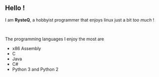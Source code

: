## Hello !

I am **RysteQ**, a hobbyist programmer that enjoys linux just a bit *too much* !

<br>

The programming languages I enjoy the most are

- x86 Assembly
- C
- Java
- C#
- Python 3 and Python 2
